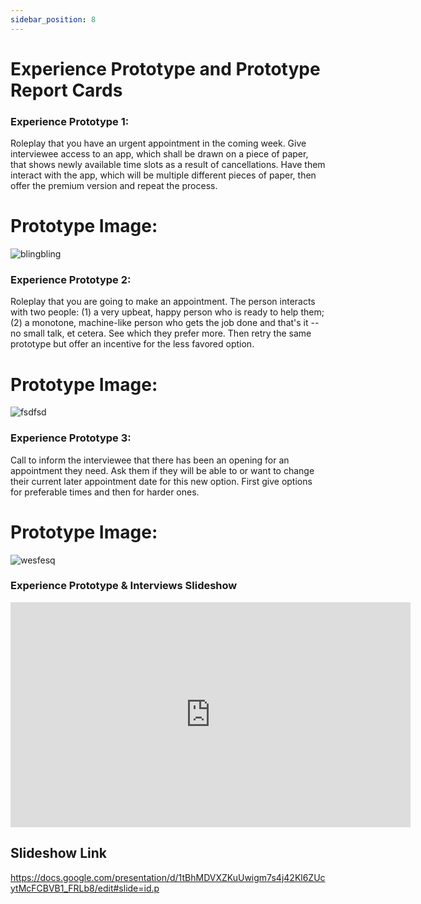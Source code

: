 ```yaml
---
sidebar_position: 8
---
```

# Experience Prototype and Prototype Report Cards

### Experience Prototype 1:

Roleplay that you have an urgent appointment in the coming week. Give interviewee access to an app, which shall be drawn on a piece of paper, that shows newly available time slots as a result of cancellations. Have them interact with the app, which will be multiple different pieces of paper, then offer the premium version and repeat the process. 

# Prototype Image:

![blingbling](https://cdn.discordapp.com/attachments/871870426169610332/1184013223448555542/Screen_Shot_2023-12-11_at_10.05.46_PM.png?ex=658a6d3e&is=6577f83e&hm=0f92921de5388c6afbe77171a0696f1f184a55f7a71c62f637b866386b73cf89&)

### Experience Prototype 2:

Roleplay that you are going to make an appointment. The person interacts with two people: (1) a very upbeat, happy person who is ready to help them; (2) a monotone, machine-like person who gets the job done and that's it -- no small talk, et cetera. See which they prefer more. Then retry the same prototype but offer an incentive for the less favored option.

# Prototype Image:

![fsdfsd](https://cdn.discordapp.com/attachments/871870426169610332/1184013886605774868/Screen_Shot_2023-12-11_at_10.08.24_PM.png?ex=658a6ddc&is=6577f8dc&hm=c3b8cadca43b33d76362de08476e995eaf9a278b417ea4aefad036fa729edecb&)

### Experience Prototype 3:

Call to inform the interviewee that there has been an opening for an appointment they need. Ask them if they will be able to or want to change their current later appointment date for this new option. First give options for preferable times and then for harder ones.

# Prototype Image:

![wesfes](https://cdn.discordapp.com/attachments/871870426169610332/1184014159201972234/Screen_Shot_2023-12-11_at_10.09.29_PM.png?ex=658a6e1d&is=6577f91d&hm=eaba2f8a67a307c5fed5993d06925737fba16fed216da2a0a3764dd56313c116&)q

### Experience Prototype & Interviews Slideshow

<iframe src="https://docs.google.com/presentation/d/e/2PACX-1vTQmmu9TDVEZ_Pl8TQp1WsRF-mUGWg0rFQ8MTmR4Fos1LBTZxffiJSyI0lcLAVKtx6i-Qq0hlrJ9ou1/embed?start=true&loop=true&delayms=3000" frameborder="0" width="640" height="360" allowfullscreen="true" mozallowfullscreen="true" webkitallowfullscreen="true"></iframe>

## Slideshow Link

https://docs.google.com/presentation/d/1tBhMDVXZKuUwigm7s4j42Kl6ZUcytMcFCBVB1_FRLb8/edit#slide=id.p